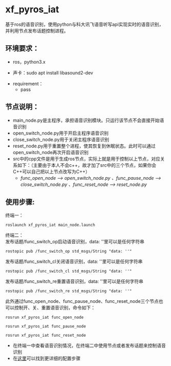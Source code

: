 # xf_pyros_iat
基于ros的语音识别，使用python与科大讯飞语音听写api实现实时的语音识别，并利用节点发布话题控制进程。  
## 环境要求：  
* ros，python3.x  
- 声卡：sudo apt install libasound2-dev
* requirement：  
    * pass
## 节点说明：  
* main_node.py是主程序，承担语音识别模块。只运行该节点不会直接开始语音识别  
* open_switch_node.py用于开启主程序语音识别  
* close_switch_node.py用于关闭主程序语音识别  
* reset_node.py用于重置整个进程，使其恢复到休眠状态。此时可以通过open_switch_node再次开启语音识别  
* src中的cpp文件是用于生成ros节点，实际上就是用于控制以上节点，对应关系如下：（主要由于本人不会c++，故才加了src中的三个节点，如果你会C++可以自己把以上节点改写为C++）
  * _func_open_node --> open_switch_node.py 、func_pause_node --> close_switch_node.py 、func_reset_node --> reset_node.py_
## 使用步骤:
终端一：   
```
roslaunch xf_pyros_iat main_node.launch
```
终端二：  
发布话题/func_switch_op启动语音识别，data: ''里可以是任何字符串  
```
rostopic pub /func_switch_op std_msgs/String "data: ''" 
```
发布话题/func_switch_cl关闭语音识别，data: ''里可以是任何字符串  
```
rostopic pub /func_switch_cl std_msgs/String "data: ''" 
```
发布话题/func_switch_re重置语音识别，data: ''里可以是任何字符串  
```
rostopic pub /func_switch_re std_msgs/String "data: ''" 
```
此外通过func_open_node、func_pause_node、func_reset_node三个节点也可以控制开、关、重置语音识别，命令如下：  
```
rosrun xf_pyros_iat func_open_node
```
```
rosrun xf_pyros_iat func_pause_node
```
```
rosrun xf_pyros_iat func_reset_node
```
* 在终端一中查看语音识别情况，在终端二中使用节点或者发布话题来控制语音识别  
* 在[这里]([http://blog.csdn.net/guodongxiaren](https://github.com/Picaun/pyros_voice_identify) "Picaun/pyros_voice_identify")可以找到更详细的配置步骤
